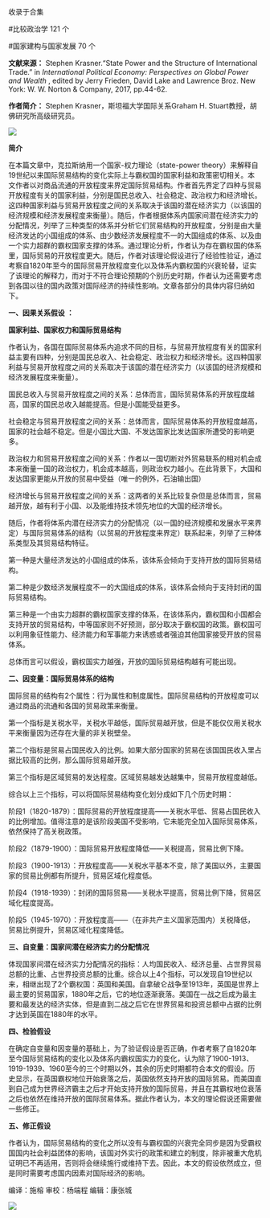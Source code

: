 

收录于合集

#比较政治学 121 个

#国家建构与国家发展 70 个

**文献来源：** Stephen Krasner.“State Power and the Structure of International
Trade.” in _International Political Economy: Perspectives on Global Power and
Wealth_ , edited by Jerry Frieden, David Lake and Lawrence Broz. New York: W.
W. Norton & Company, 2017, pp.44-62.

  

 **作者简介：** Stephen Krasner，斯坦福大学国际关系Graham H. Stuart教授，胡佛研究所高级研究员。

![](/images/184/2.png)

  

  

 **简介**

在本篇文章中，克拉斯纳用一个国家-权力理论（state-power
theory）来解释自19世纪以来国际贸易结构的变化实际上与霸权国的国家利益和政策密切相关。本文作者以对商品流通的开放程度来界定国际贸易结构。作者首先界定了四种与贸易开放程度有关的国家利益，分别是国民总收入、社会稳定、政治权力和经济增长。这四种国家利益与贸易开放程度之间的关系取决于该国的潜在经济实力（以该国的经济规模和经济发展程度来衡量）。随后，作者根据体系内国家间潜在经济实力的分配情况，列举了三种类型的体系并分析它们贸易结构的开放程度，分别是由大量经济发达的小国组成的体系、由少数经济发展程度不一的大国组成的体系、以及由一个实力超群的霸权国家支撑的体系。通过理论分析，作者认为存在霸权国的体系里，国际贸易的开放程度更大。随后，作者对该理论假设进行了经验性验证，通过考察自1820年至今的国际贸易开放程度变化以及体系内霸权国的兴衰轮替，证实了该理论的解释力，而对于不符合理论预期的个别历史时期，作者认为还需要考虑到各国以往的国内政策对国际经济的持续性影响。文章各部分的具体内容归纳如下。

  

 **一、因果关系假设** **：**

 **国家利益、国家权力和国际贸易结构**

作者认为，各国在国际贸易体系内追求不同的目标，与贸易开放程度有关的国家利益主要有四种，分别是国民总收入、社会稳定、政治权力和经济增长。这四种国家利益与贸易开放程度之间的关系取决于该国的潜在经济实力（以该国的经济规模和经济发展程度来衡量）。

  

国民总收入与贸易开放程度之间的关系：总体而言，国际贸易体系的开放程度越高，国家的国民总收入越能提高。但是小国能受益更多。

  

社会稳定与贸易开放程度之间的关系：总体而言，国际贸易体系的开放程度越高，国家的社会越不稳定。但是小国比大国、不发达国家比发达国家所遭受的影响更多。

  

政治权力和贸易开放程度之间的关系：作者以一国切断对外贸易联系的相对机会成本来衡量一国的政治权力，机会成本越高，则政治权力越小。在此背景下，大国和发达国家更能从开放的贸易中受益（唯一的例外，石油输出国）

  

经济增长与贸易开放程度之间的关系：这两者的关系比较复杂但是总体而言，贸易越开放，越有利于小国、以及能维持技术领先地位的大国的经济增长。

  

随后，作者将体系内潜在经济实力的分配情况（以一国的经济规模和发展水平来界定）与国际贸易体系的结构（以贸易的开放程度来界定）联系起来，列举了三种体系类型及其贸易结构特征。

  

第一种是大量经济发达的小国组成的体系，该体系会倾向于支持开放的国际贸易结构。

  

第二种是少数经济发展程度不一的大国组成的体系，该体系会倾向于支持封闭的国际贸易结构。

  

第三种是一个由实力超群的霸权国家支撑的体系，在该体系内，霸权国和小国都会支持开放的贸易结构，中等国家则不好预测，部分取决于霸权国的政策。霸权国可以利用象征性能力、经济能力和军事能力来诱惑或者强迫其他国家接受开放的贸易体系。

  

总体而言可以假设，霸权国实力越强，开放的国际贸易结构越有可能出现。

  

 **二、因变量：国际贸易体系的结构**

国际贸易的结构有2个属性：行为属性和制度属性。国际贸易结构的开放程度可以通过商品的流通和各国的贸易政策来衡量。

  

第一个指标是关税水平，关税水平越低，国际贸易越开放，但是不能仅仅用关税水平来衡量因为还存在大量的非关税壁垒。

  

第二个指标是贸易占国民收入的比例。如果大部分国家的贸易在该国国民收入里占据比较高的比例，那么国际贸易越开放。

  

第三个指标是区域贸易的发达程度。区域贸易越发达越集中，贸易开放程度越低。

  

综合以上三个指标，可以将国际贸易结构变化划分成如下几个历史时期：

  

阶段1（1820-1879）：国际贸易的开放程度提高——关税水平低、贸易占国民收入的比例增加。值得注意的是该阶段美国不受影响，它未能完全加入国际贸易体系，依然保持了高关税政策。

  

阶段2（1879-1900）：国际贸易开放程度降低——关税提高，贸易比例下降。

  

阶段3（1900-1913）：开放程度高——关税水平基本不变，除了美国以外，主要国家的贸易比例都有所提升，贸易区域化程度低。

  

阶段4（1918-1939）：封闭的国际贸易——关税水平提高，贸易比例下降，贸易区域化程度提高。

  

阶段5（1945-1970）：开放程度高——（在非共产主义国家范围内）关税降低，贸易比例提升，贸易区域化程度降低。

  

 **三、自变量：国家间潜在经济实力的分配情况**

体现国家间潜在经济实力分配情况的指标：人均国民收入、经济总量、占世界贸易总额的比重、占世界投资总额的比重。综合以上4个指标，可以发现自19世纪以来，相继出现了2个霸权国：英国和美国。自拿破仑战争至1913年，英国是世界上最主要的贸易国家，1880年之后，它的地位逐渐衰落。美国在一战之后成为最主要和最发达的经济实体，但是直到二战之后它在世界贸易和投资总额中占据的比例才达到英国在1880年的水平。

  

 **四、检验假设**

在确定自变量和因变量的基础上，为了验证假设是否正确，作者考察了自1820年至今国际贸易结构的变化以及体系内霸权国实力的变化，认为除了1900-1913、1919-1939、1960至今的三个时期以外，其余的历史时期都符合本文的假设。历史显示，在英国霸权地位开始衰落之后，英国依然支持开放的国际贸易。而美国直到自己成为世界经济霸主之后才开始支持开放的国际贸易，并且在其霸权地位衰落之后也依然在维持开放的国际贸易体系。据此作者认为，本文的理论假说还需要做一些修正。

  

 **五、修正假设**

作者认为，国际贸易结构的变化之所以没有与霸权国的兴衰完全同步是因为受霸权国国内社会利益团体的影响，该国对外实行的政策和建立的制度，除非被重大危机证明已不再适用，否则将会继续施行或维持下去。因此，本文的假设依然成立，但是同时需要考虑国内因素对国际经济的影响。

  

编译：施榕 审校：杨端程 编辑：康张城

  

![](/images/184/3.jpeg)

  


